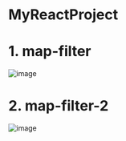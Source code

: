 # MyReactProject

# 1. map-filter

![image](https://user-images.githubusercontent.com/63494351/175764470-8d29d9ce-e017-4529-b2f0-1c695c7bb235.png)


# 2. map-filter-2

![image](https://user-images.githubusercontent.com/63494351/175772825-214ba48b-6af4-4250-bfb6-044c6dad90ff.png)

